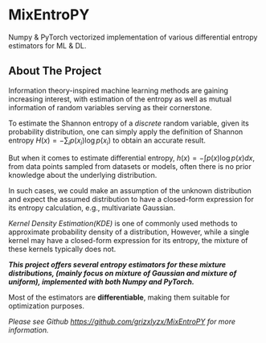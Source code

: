# MixEntroPY

Numpy & PyTorch vectorized implementation of various differential entropy estimators for ML & DL.

## About The Project

Information theory-inspired machine learning methods are gaining increasing interest, with estimation of the entropy as well as mutual information of random variables serving as their cornerstone.

To estimate the Shannon entropy of a _discrete_ random variable, given its probability distribution, one can simply apply the definition of Shannon entropy $H(x)=-\sum_i p(x_i)\log p(x_i)$ to obtain an accurate result.

But when it comes to estimate differential entropy, $h(x)=-\int p(x)\log p(x)dx$, from data points sampled from datasets or models, often there is no prior knowledge about the underlying distribution.

In such cases, we could make an assumption of the unknown distribution and expect the assumed distribution to have a closed-form expression for its entropy calculation, e.g., multivariate Gaussian.

_Kernel Density Estimation(KDE)_ is one of commonly used methods to approximate probability density of a distribution, However, while a single kernel may have a closed-form expression for its entropy, the mixture of these kernels typically does not.

_**This project offers several entropy estimators for these mixture distributions, (mainly focus on mixture of Gaussian and mixture of uniform), implemented with both Numpy and PyTorch.**_

Most of the estimators are **differentiable**, making them suitable for optimization purposes.

_Please see Github https://github.com/grizxlyzx/MixEntroPY for more information._
